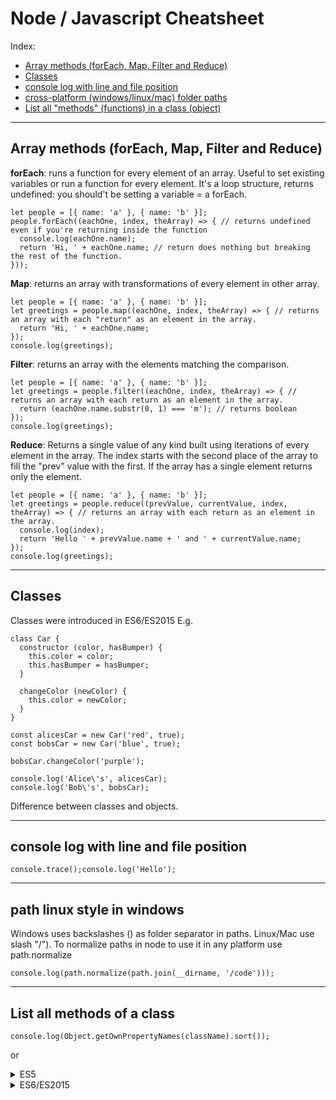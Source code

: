 # Node / Javascript Cheatsheet

Index:
* [Array methods (forEach, Map, Filter and Reduce)](#array-methods)
* [Classes](#classes)
* [console log with line and file position](#console-log-with-line-and-file-position)
* [cross-platform (windows/linux/mac) folder paths](#cross-platform-folder-paths)
* [List all "methods" (functions) in a class (object)](#list-all-functions-in-a-object)

------
## <a name="array-methods"></a> Array methods (forEach, Map, Filter and Reduce)
**forEach**: runs a function for every element of an array. Useful to set existing variables or run a function for every element. It's a loop structure, returns undefined: you should't be setting a variable = a forEach.
```
let people = [{ name: 'a' }, { name: 'b' }];
people.forEach((eachOne, index, theArray) => { // returns undefined even if you're returning inside the function
  console.log(eachOne.name);
  return 'Hi, ' + eachOne.name; // return does nothing but breaking the rest of the function.
}));
```

**Map**: returns an array with transformations of every element in other array.
```
let people = [{ name: 'a' }, { name: 'b' }];
let greetings = people.map((eachOne, index, theArray) => { // returns an array with each "return" as an element in the array.
  return 'Hi, ' + eachOne.name;
});
console.log(greetings);
```

**Filter**: returns an array with the elements matching the comparison.
```
let people = [{ name: 'a' }, { name: 'b' }];
let greetings = people.filter((eachOne, index, theArray) => { // returns an array with each return as an element in the array.
  return (eachOne.name.substr(0, 1) === 'm'); // returns boolean
});
console.log(greetings);
```

**Reduce**: Returns a single value of any kind built using iterations of every element in the array. The index starts with the second place of the array to fill the "prev" value with the first. If the array has a single element returns only the element.
```
let people = [{ name: 'a' }, { name: 'b' }];
let greetings = people.reduce((prevValue, currentValue, index, theArray) => { // returns an array with each return as an element in the array.
  console.log(index);
  return 'Hello ' + prevValue.name + ' and ' + currentValue.name;
});
console.log(greetings);
```

------

## <a name="classes"></a> Classes
Classes were introduced in ES6/ES2015
E.g.
```
class Car {
  constructor (color, hasBumper) {
    this.color = color;
    this.hasBumper = hasBumper;
  }

  changeColor (newColor) {
    this.color = newColor;
  }
}

const alicesCar = new Car('red', true);
const bobsCar = new Car('blue', true);

bobsCar.changeColor('purple');

console.log('Alice\'s', alicesCar);
console.log('Bob\'s', bobsCar);
```
Difference between classes and objects.

------

## <a name="console-log-with-line-and-file-position"></a> console log with line and file position
```
console.trace();console.log('Hello');
```
------

## <a name="cross-platform-folder-paths"></a> path linux style in windows
Windows uses backslashes (\) as folder separator in paths. Linux/Mac use slash "/"). To normalize paths in node to use it in any platform use path.normalize
```
console.log(path.normalize(path.join(__dirname, '/code')));
```
------
## <a name="list-all-functions-in-a-object"></a>List all methods of a class

```
console.log(Object.getOwnPropertyNames(className).sort());
```
or
<details>
  <summary>ES5</summary>

```
console.log(Object.getOwnPropertyNames(Math).filter(function(p) { return typeof Math[p] === 'function'; }));
```
</details>
<details>
  <summary>ES6/ES2015</summary>

```
console.log(Object.getOwnPropertyNames(Math).filter((p) => typeof Math[p] === 'function' ));
```
</details>
